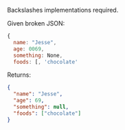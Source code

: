 Backslashes implementations required.

Given broken JSON:

```js
{
  name: "Jesse",
  age: 0069,
  something: None,
  foods: [, 'chocolate'
```

Returns:

```json
{
  "name": "Jesse",
  "age": 69,
  "something": null,
  "foods": ["chocolate"]
}
```

